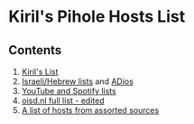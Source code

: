 # Kiril's Pihole Hosts List

## Contents

1. [Kiril's List](https://raw.githubusercontent.com/kiril-u/orbit-pihole/master/kirils-hosts.1)
2. [Israeli/Hebrew lists](https://raw.githubusercontent.com/jsolarz/IsraelAdlist-PiHole/main/hebrew-adlist.txt) and [ADios](https://raw.githubusercontent.com/AlexRabbit/ADios/master/PIHOLE/hosts)
3. [YouTube and Spotify lists](https://raw.githubusercontent.com/kiril-u/orbit-pihole/master/kirils-hosts.3)
4. [oisd.nl full list - edited](https://hosts.oisd.nl/)
5. [A list of hosts from assorted sources](https://raw.githubusercontent.com/kiril-u/orbit-pihole/master/kirils-hosts.5)

